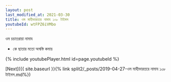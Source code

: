```yaml
---
layout: post
last_modified_at: 2021-03-30
title: ওম মাহীভারতরে নামায ১০৮ টাইমস
youtubeId: wtFPZ6iVMbo
---
```

 
 
 ওম চচাতরায়া নামায  
 
 -  কে ছাতার মতো অস্বস্তি কমায় 
 
  
 
  
 
 
 
 
 
 


{% include youtubePlayer.html id=page.youtubeId %}
 
[Next]({{ site.baseurl }}{% link  split2/_posts/2019-04-27-ওম মাহীভারতরে নামায ১০৮ টাইমস.md%})
 
